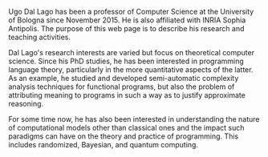 <p>Ugo Dal Lago has been a professor of Computer Science at the University of Bologna since November 2015. He is also affiliated with INRIA Sophia Antipolis. The purpose of this web page is to describe his research and teaching activities.</p>

<p class="indentfirst">Dal Lago's research interests are varied but focus on theoretical computer science. Since his PhD studies, he has been interested in programming language theory, particularly in the more quantitative aspects of the latter. As an example, he studied and developed semi-automatic complexity analysis techniques for functional programs, but also the problem of attributing meaning to programs in such a way as to justify approximate reasoning.</p>

<p class="indentfirst">For some time now, he has also been interested in understanding the nature of computational models other than classical ones and the impact such paradigms can have on the theory and practice of programming. This includes randomized, Bayesian, and quantum computing.</p>
